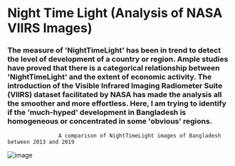 # Night Time Light (Analysis of NASA VIIRS Images)
### The measure of 'NightTimeLight' has been in trend to detect the level of development of a country or region. Ample studies have proved that there is a categorical relationship between 'NightTimeLight' and the extent of economic activity. The introduction of the Visible Infrared Imaging Radiometer Suite (VIIRS) dataset facilitated by NASA has made the analysis all the smoother and more effortless. Here, I am trying to identify if the 'much-hyped' development in Bangladesh is homogeneous or concentrated in some 'obvious' regions.
                    A comparison of NightTimeLight images of Bangladesh between 2013 and 2019
![image](https://drive.google.com/uc?export=view&id=1DOU-y-OW_8W3FQd5uzOqNdFLwIDxPD-f)
